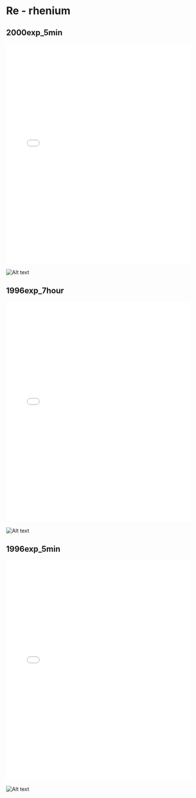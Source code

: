 # Re - rhenium

## 2000exp_5min

<iframe src="../../html/Re_2000exp_5min.html" width="100%" height="600px" frameborder="0"></iframe>

![Alt text](Re_2000exp_5min.png)

## 1996exp_7hour

<iframe src="../../html/Re_1996exp_7hour.html" width="100%" height="600px" frameborder="0"></iframe>

![Alt text](Re_1996exp_7hour.png)

## 1996exp_5min

<iframe src="../../html/Re_1996exp_5min.html" width="100%" height="600px" frameborder="0"></iframe>

![Alt text](Re_1996exp_5min.png)

